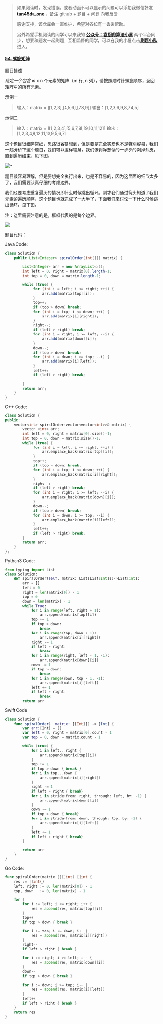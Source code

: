 > 如果阅读时，发现错误，或者动画不可以显示的问题可以添加我微信好友 **[tan45du_one](https://raw.githubusercontent.com/tan45du/tan45du.github.io/master/个人微信.15egrcgqd94w.jpg)** ，备注 github + 题目 + 问题 向我反馈
>
> 感谢支持，该仓库会一直维护，希望对各位有一丢丢帮助。
>
> 另外希望手机阅读的同学可以来我的 <u>[**公众号：袁厨的算法小屋**](https://raw.githubusercontent.com/tan45du/test/master/微信图片_20210320152235.2pthdebvh1c0.png)</u> 两个平台同步，想要和题友一起刷题，互相监督的同学，可以在我的小屋点击<u>[**刷题小队**](https://raw.githubusercontent.com/tan45du/test/master/微信图片_20210320152235.2pthdebvh1c0.png)</u>进入。

#### [54. 螺旋矩阵](https://leetcode-cn.com/problems/spiral-matrix/)

题目描述

_给定一个包含 m_ x n 个元素的矩阵（m 行, n 列），请按照顺时针螺旋顺序，返回矩阵中的所有元素。

示例一

> 输入：matrix = [[1,2,3],[4,5,6],[7,8,9]]
> 输出：[1,2,3,6,9,8,7,4,5]

示例二

> 输入：matrix = [[1,2,3,4],[5,6,7,8],[9,10,11,12]]
> 输出：[1,2,3,4,8,12,11,10,9,5,6,7]

这个题目很细非常细，思路很容易想到，但是要是完全实现也不是特别容易，我们一起分析下这个题目，我们可以这样理解，我们像剥洋葱似的一步步的剥掉外皮，直到遍历结束，见下图。

![](https://img-blog.csdnimg.cn/img_convert/cfa0192601dcc185e77125adc35e1cc5.png)\*

题目很容易理解，但是要想完全执行出来，也是不容易的，因为这里面的细节太多了，我们需要认真仔细的考虑边界。

我们也要考虑重复遍历的情况即什么时候跳出循环。刚才我们通过箭头知道了我们元素的遍历顺序，这个题目也就完成了一大半了，下面我们来讨论一下什么时候跳出循环，见下图。

注：这里需要注意的是，框框代表的是每个边界。

![](https://img-blog.csdnimg.cn/20210318095839543.gif)

题目代码：

Java Code:

```java
class Solution {
    public List<Integer> spiralOrder(int[][] matrix) {

        List<Integer> arr = new ArrayList<>();
        int left = 0, right = matrix[0].length-1;
        int top = 0, down = matrix.length-1;

        while (true) {
             for (int i = left; i <= right; ++i) {
                 arr.add(matrix[top][i]);
             }
             top++;
             if (top > down) break;
             for (int i = top; i <= down; ++i) {
                 arr.add(matrix[i][right]);
             }
             right--;
             if (left > right) break;
             for (int i = right; i >= left; --i) {
                 arr.add(matrix[down][i]);
             }
             down--;
             if (top > down) break;
             for (int i = down; i >= top; --i) {
                 arr.add(matrix[i][left]);
             }
             left++;
             if (left > right) break;

        }
        return arr;
    }
}

```

C++ Code:

```cpp
class Solution {
public:
    vector<int> spiralOrder(vector<vector<int>>& matrix) {
        vector <int> arr;
        int left = 0, right = matrix[0].size()-1;
        int top = 0, down = matrix.size()-1;
        while (true) {
             for (int i = left; i <= right; ++i) {
                 arr.emplace_back(matrix[top][i]);
             }
             top++;
             if (top > down) break;
             for (int i = top; i <= down; ++i) {
                 arr.emplace_back(matrix[i][right]);
             }
             right--;
             if (left > right) break;
             for (int i = right; i >= left; --i) {
                 arr.emplace_back(matrix[down][i]);
             }
             down--;
             if (top > down) break;
             for (int i = down; i >= top; --i) {
                 arr.emplace_back(matrix[i][left]);
             }
             left++;
             if (left > right) break;
        }
        return arr;
    }
};
```

Python3 Code:

```python
from typing import List
class Solution:
    def spiralOrder(self, matrix: List[List[int]])->List[int]:
        arr = []
        left = 0
        right = len(matrix[0]) - 1
        top = 0
        down = len(matrix) - 1
        while True:
            for i in range(left, right + 1):
                arr.append(matrix[top][i])
            top += 1
            if top > down:
                break
            for i in range(top, down + 1):
                arr.append(matrix[i][right])
            right -= 1
            if left > right:
                break
            for i in range(right, left - 1, -1):
                arr.append(matrix[down][i])
            down -= 1
            if top > down:
                break
            for i in range(down, top - 1, -1):
                arr.append(matrix[i][left])
            left += 1
            if left > right:
                break
        return arr
```

Swift Code

```swift
class Solution {
    func spiralOrder(_ matrix: [[Int]]) -> [Int] {
        var arr:[Int] = []
        var left = 0, right = matrix[0].count - 1
        var top = 0, down = matrix.count - 1

        while (true) {
            for i in left...right {
                arr.append(matrix[top][i])
            }
            top += 1
            if top > down { break }
            for i in top...down {
                arr.append(matrix[i][right])
            }
            right -= 1
            if left > right { break}
            for i in stride(from: right, through: left, by: -1) {
                arr.append(matrix[down][i])
            }
            down -= 1
            if top > down { break}
            for i in stride(from: down, through: top, by: -1) {
                arr.append(matrix[i][left])
            }
            left += 1
            if left > right { break}
        }

        return arr
    }
}
```


Go Code:

```go
func spiralOrder(matrix [][]int) []int {
    res := []int{}
    left, right := 0, len(matrix[0]) - 1
    top, down   := 0, len(matrix) - 1

    for {
        for i := left; i <= right; i++ {
            res = append(res, matrix[top][i])
        }
        top++
        if top > down { break }

        for i := top; i <= down; i++ {
            res = append(res, matrix[i][right])
        }
        right--
        if left > right { break }

        for i := right; i >= left; i-- {
            res = append(res, matrix[down][i])
        }
        down--
        if top > down { break }
        
        for i := down; i >= top; i-- {
            res = append(res, matrix[i][left])
        }
        left++
        if left > right { break }
    }
    return res
}
```

